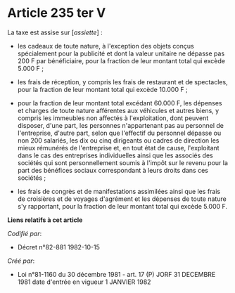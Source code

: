 # Article 235 ter V

La taxe est assise sur [*assiette*] :

- les cadeaux de toute nature, à l'exception des objets conçus spécialement pour la publicité et dont la valeur unitaire ne
dépasse pas 200 F par bénéficiaire, pour la fraction de leur montant total qui excède 5.000 F ;

- les frais de réception, y compris les frais de restaurant et de spectacles, pour la fraction de leur montant total qui
excède 10.000 F ;

- pour la fraction de leur montant total excédant 60.000 F, les dépenses et charges de toute nature afférentes aux véhicules
et autres biens, y compris les immeubles non affectés à l'exploitation, dont peuvent disposer, d'une part, les personnes
n'appartenant pas au personnel de l'entreprise, d'autre part, selon que l'effectif du personnel dépasse ou non 200 salariés,
les dix ou cinq dirigeants ou cadres de direction les mieux rémunérés de l'entreprise et, en tout état de cause, l'exploitant
dans le cas des entreprises individuelles ainsi que les associés des sociétés qui sont personnellement soumis à l'impôt sur
le revenu pour la part des bénéfices sociaux correspondant à leurs droits dans ces sociétés ;

- les frais de congrès et de manifestations assimilées ainsi que les frais de croisières et de voyages d'agrément et les
dépenses de toute nature s'y rapportant, pour la fraction de leur montant total qui excède 5.000 F.

**Liens relatifs à cet article**

_Codifié par_:

  - Décret n°82-881 1982-10-15

_Créé par_:

  - Loi n°81-1160 du 30 décembre 1981 - art. 17 (P) JORF 31 DECEMBRE 1981 date d'entrée en vigueur 1 JANVIER 1982
